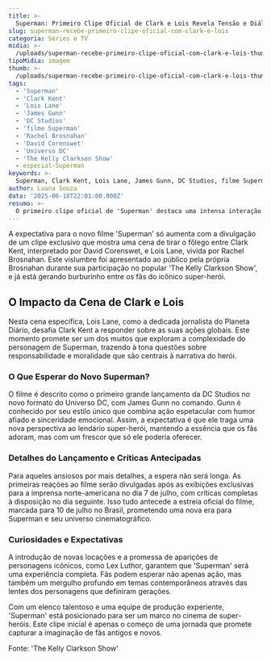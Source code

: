```yaml
---
title: >-
  Superman: Primeiro Clipe Oficial de Clark e Lois Revela Tensão e Diálogo Emocionante
slug: superman-recebe-primeiro-clipe-oficial-com-clark-e-lois
categoria: Séries e TV
midia: >-
  /uploads/superman-recebe-primeiro-clipe-oficial-com-clark-e-lois-thumb.jpg
tipoMidia: imagem
thumb: >-
  /uploads/superman-recebe-primeiro-clipe-oficial-com-clark-e-lois-thumb.jpg
tags:
  - 'Superman'
  - 'Clark Kent'
  - 'Lois Lane'
  - 'James Gunn'
  - 'DC Studios'
  - 'filme Superman'
  - 'Rachel Brosnahan'
  - 'David Corenswet'
  - 'Universo DC'
  - 'The Kelly Clarkson Show'
  - especial-Superman
keywords: >-
  Superman, Clark Kent, Lois Lane, James Gunn, DC Studios, filme Superman, Rachel Brosnahan, David Corenswet, Universo DC, The Kelly Clarkson Show
author: Luana Souza
data: '2025-06-18T22:01:00.000Z'
resumo: >-
  O primeiro clipe oficial de 'Superman' destaca uma intensa interação entre Clark Kent e Lois Lane, revelando nuances de seus papéis. Descubra como esta cena promete aprofundar a relação e o enredo do aguardado filme do Universo DC.
---
```


A expectativa para o novo filme 'Superman' só aumenta com a divulgação de um clipe exclusivo que mostra uma cena de tirar o fôlego entre Clark Kent, interpretado por David Corenswet, e Lois Lane, vivida por Rachel Brosnahan. Este vislumbre foi apresentado ao público pela própria Brosnahan durante sua participação no popular 'The Kelly Clarkson Show', e já está gerando burburinho entre os fãs do icônico super-herói. 

## O Impacto da Cena de Clark e Lois

Nesta cena específica, Lois Lane, como a dedicada jornalista do Planeta Diário, desafia Clark Kent a responder sobre as suas ações globais. Este momento promete ser um dos muitos que exploram a complexidade do personagem de Superman, trazendo à tona questões sobre responsabilidade e moralidade que são centrais à narrativa do herói. 

### O Que Esperar do Novo Superman?

O filme é descrito como o primeiro grande lançamento da DC Studios no novo formato do Universo DC, com James Gunn no comando. Gunn é conhecido por seu estilo único que combina ação espetacular com humor afiado e sinceridade emocional. Assim, a expectativa é que ele traga uma nova perspectiva ao lendário super-herói, mantendo a essência que os fãs adoram, mas com um frescor que só ele poderia oferecer.

### Detalhes do Lançamento e Críticas Antecipadas

Para aqueles ansiosos por mais detalhes, a espera não será longa. As primeiras reações ao filme serão divulgadas após as exibições exclusivas para a imprensa norte-americana no dia 7 de julho, com críticas completas à disposição no dia seguinte. Isso tudo antecede a estreia oficial do filme, marcada para 10 de julho no Brasil, prometendo uma nova era para Superman e seu universo cinematográfico.

### Curiosidades e Expectativas

A introdução de novas locações e a promessa de aparições de personagens icônicos, como Lex Luthor, garantem que 'Superman' será uma experiência completa. Fãs podem esperar não apenas ação, mas também um mergulho profundo em temas contemporâneos através das lentes dos personagens que definiram gerações.

Com um elenco talentoso e uma equipe de produção experiente, 'Superman' está posicionado para ser um marco no cinema de super-heróis. Este clipe inicial é apenas o começo de uma jornada que promete capturar a imaginação de fãs antigos e novos.

Fonte: 'The Kelly Clarkson Show'